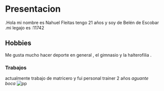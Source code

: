 # Presentacion
.Hola mi nombre es  Nahuel Fleitas tengo 21 años y soy de Belén de Escobar 
 .mi legajo es :11742
 ## Hobbies
 Me gusta mucho hacer deporte en general , el gimnasio y la halterofilia .
 ### Trabajos
 actualmente trabajo de matricero y fui personal trainer 2 años 
 *aguante boca*
 ![pp](https://user-images.githubusercontent.com/80929104/112535901-8ec24900-8d8b-11eb-8047-e55d72e0da11.jpg)
